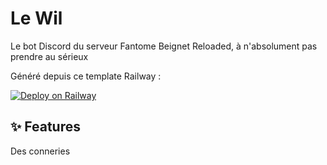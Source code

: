 # Le Wil

Le bot Discord du serveur Fantome Beignet Reloaded, à n'absolument pas prendre au sérieux

Généré depuis ce template Railway :

[![Deploy on Railway](https://railway.app/button.svg)](https://railway.app/new/template/4v1jeR?referralCode=6QmbhN)

## ✨ Features

Des conneries
